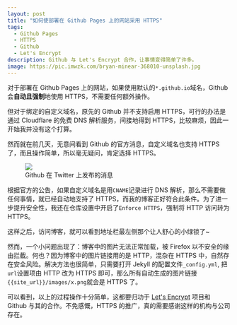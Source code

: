 ```yaml
---
layout: post
title: "如何使部署在 Github Pages 上的网站采用 HTTPS"
tags:
  - Github Pages
  - HTTPS
  - Github
  - Let's Encrypt
description: Github 与 Let's Encrypt 合作，让事情变得简单了许多。
image: https://pic.imwzk.com/bryan-minear-368010-unsplash.jpg
---
```


对于部署在 Github Pages 上的网站，如果使用默认的`*.github.io`域名，Github 会**自动且强制**地使用 HTTPS，不需要任何额外操作。

但对于绑定的自定义域名，原先的 Github 并不支持启用 HTTPS，可行的办法是通过 Cloudflare 的免费 DNS 解析服务，间接地得到 HTTPS，比较麻烦，因此一开始我并没有这个打算。

然而就在前几天，无意间看到 Github 的官方消息，自定义域名也支持 HTTPS 了，而且操作简单，所以毫无疑问，肯定选择 HTTPS。

<figure>
    <a href="https://pic.imwzk.com/github-https-twitter.png"><img src="https://pic.imwzk.com/github-https-twitter.png"></a>
    <figcaption>Github 在 Twitter 上发布的消息</figcaption>
</figure>

根据官方的公告，如果自定义域名是用`CNAME`记录进行 DNS 解析，那么不需要做任何事情，就已经自动地支持了 HTTPS，而我的博客正好符合此条件。为了进一步提升安全性，我还在仓库设置中开启了`Enforce HTTPS`，强制将 HTTP 访问转为 HTTPS。

这样之后，访问博客，就可以看到地址栏最左侧那个让人舒心的小绿锁了~

然而，一个小问题出现了：博客中的图片无法正常加载，被 Firefox 以不安全的缘由拦截。何也？因为博客中的图片链接用的是 HTTP，混杂在 HTTPS 中，自然存在安全风险。解决方法也很简单，只需要打开 Jekyll 的配置文件`_config.yml`, 把`url`设置项由 HTTP 改为 HTTPS 即可，那么所有自动生成的图片链接`{{site_url}}/images/x.png`就会是 HTTPS 了。

可以看到，以上的过程操作十分简单，这都要归功于 [Let's Encrypt](https://letsencrypt.org/) 项目和 Github 与其的合作。不免感慨，HTTPS 的推广，真的需要感谢这样的机构与公司存在。
